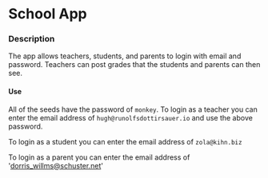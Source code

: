 # School App
### Description
The app allows teachers, students, and parents to login with email and password.  Teachers can post grades that the students and parents can then see.

#### Use
All of the seeds have the password of `monkey`.
To login as a teacher you can enter the email address of `hugh@runolfsdottirsauer.io` and use the above password.

To login as a student you can enter the email address of `zola@kihn.biz`

To login as a parent you can enter the email address of 'dorris_willms@schuster.net'
